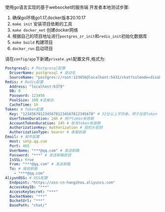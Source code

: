 使用go语言实现的基于websocket的服务端
开发者本地测试步骤:

1. 确保go环境go1.17,docker版本20.10.17
2. `make init` 安装项目依赖的工具
3. `make docker_net` 创建docker网络
4. 根据自己的项目地址进行`postgres_zr_init`和`redis_init`初始化数据库
5. `make build` 构建项目
6. `docker_run` 启动项目

请在`config/app`下新建`private.yml`配置文件,格式为:

```yaml
Postgresql: # Postgresql配置
  DriverName: postgresql # 驱动名
  SourceName: "postgres://root:123456@localhost:5432/chat?sslmode=disable&pool_max_conns=10"
Redis: # Redis配置
  Address: "localhost:6379"
  DB: 0
  Password: 123456
  PoolSize: 100 #连接池
  CacheTime: 1h
Token: # Token配置
  Key: "12345678123456781234567812345678" # 32位以上字符串，用于加密token
  UserTokenDuration: 24h # 用户token有效期
  AccountTokenDuration: 24h # 账号token有效期
  AuthorizationKey: Authorization # 授权头密钥
  AuthorizationType: bearer # 承载前缀
Email: # 邮件配置
  Host: smtp.qq.com
  Port: 465
  UserName: "***@qq.com" # 发送邮箱
  Password: "***" # 发送邮箱密钥
  IsSSL: true
  From: "***@qq.com" # 发送邮箱
  To: # 接收邮箱
    - "***@qq.com"
AliyunOSS: # OSS配置
  Endpoint: "https://oss-cn-hangzhou.aliyuncs.com"
  AccessKeyID: "***"
  AccessKeySecret: "***"
  BucketName: "***"
  BucketUrl: "***"
  BasePath: "chat/"
```
